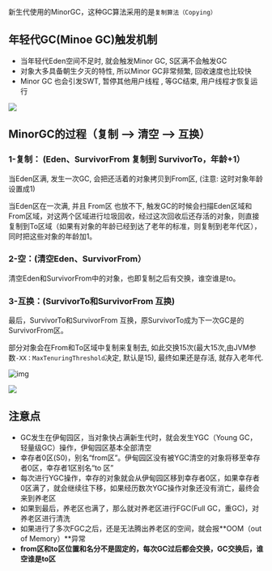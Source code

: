 新生代使用的MinorGC，这种GC算法采用的是`复制算法（Copying）`
## 年轻代GC(Minoe GC)触发机制
- 当年轻代Eden空间不足时, 就会触发Minor GC,  S区满不会触发GC
- 对象大多具备朝生夕灭的特性, 所以Minor GC非常频繁, 回收速度也比较快
- Minor GC 也会引发SWT, 暂停其他用户线程 , 等GC结束, 用户线程才恢复运行



![](https://youpaiyun.zongqilive.cn/image/20200522192023.png)



## MinorGC的过程（复制 --> 清空 --> 互换）

### **1-复制：** (Eden、SurvivorFrom 复制到 SurvivorTo，年龄+1）

当Eden区满, 发生一次GC, 会把还活着的对象拷贝到From区,  (注意: 这时对象年龄设置成1)

当Eden区在一次满, 并且 From区 也放不下,   触发GC的时候会扫描Eden区域和From区域，对这两个区域进行垃圾回收，经过这次回收后还存活的对象，则直接复制到To区域（如果有对象的年龄已经到达了老年的标准，则复制到老年代区），同时把这些对象的年龄加1。

### **2-空：**(清空Eden、SurvivorFrom）

清空Eden和SurvivorFrom中的对象，也即复制之后有交换，谁空谁是to。

### **3-互换：**(SurvivorTo和SurvivorFrom 互换)

最后，SurvivorTo和SurvivorFrom 互换，原SurvivorTo成为下一次GC是的SurvivorFrom区。

部分对象会在From和To区域中复制来复制去, 如此交换15次(最大15次,由JVM参数`-XX：MaxTenuringThreshold`决定, 默认是15), 最终如果还是存活, 就存入老年代.

 

![img](https://youpaiyun.zongqilive.cn/image/20200318151630.png)





![](https://youpaiyun.zongqilive.cn/image/20200318144424.png)



## 注意点

- GC发生在伊甸园区，当对象快占满新生代时，就会发生YGC（Young GC，轻量级GC）操作，伊甸园区基本全部清空
- 幸存者0区(S0)，别名“from区”。伊甸园区没有被YGC清空的对象将移至幸存者0区，幸存者1区别名“to 区”
- 每次进行YGC操作，幸存的对象就会从伊甸园区移到幸存者0区，如果幸存者0区满了，就会继续往下移，如果经历数次YGC操作对象还没有消亡，最终会来到养老区
- 如果到最后，养老区也满了，那么就对养老区进行FGC(Full GC，重GC)，对养老区进行清洗
- 如果进行了多次FGC之后，还是无法腾出养老区的空间，就会报**OOM（out of Memory）**异常
- **from区和to区位置和名分不是固定的，每次GC过后都会交换，GC交换后，谁空谁是to区**






